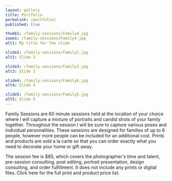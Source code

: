 ```yaml
---
layout: gallery
title: Portfolio
permalink: /portfolio/
published: true

thumb1: /family-sessions/Family4.jpg
zoom1: /family-sessions/Family4.jpg
alt1: My title for the slide

slide2: /family-sessions/Family2.jpg
alt2: Slide 2

slide3: /family-sessions/Family3.jpg
alt3: Slide 3

slide4: /family-sessions/Family6.jpg
alt4: Slide 4

slide5: /family-sessions/Family5.jpg
alt5: Slide 5
---
```

Family Sessions are 60 minute sessions held at the location of your choice where I will capture a mixture of portraits and candid shots of your family together. Throughout the session I will be sure to capture various poses and individual personalities. These sessions are designed for families of up to 6 people, however more people can be included for an additional cost. Prints and products are sold a la carte so that you can order exactly what you need to decorate your home or gift away.

The session fee is $85, which covers the photographer's time and talent, pre-session consulting, post editing, portrait presentation, design consulting, and order fulfillment. It does not include any prints or digital files. Click here for the full print and product price list. 
